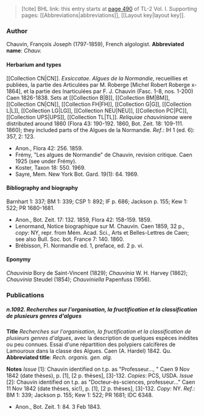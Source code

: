> [!cite] BHL link: this entry starts at [page 490](https://www.biodiversitylibrary.org/page/33120621) of TL-2 Vol. I.
> Supporting pages: [[Abbreviations|abbreviations]], [[Layout key|layout key]].

### Author

Chauvin, François Joseph (1797-1859), French algologist. 
**Abbreviated name**: *Chauv.*

#### Herbarium and types

[[Collection CN|CN]].
*Exsiccatae*. *Algues de la Normandie*, recueillies et publiées, la partie des Articulées par M. Roberge \[Michel Robert Roberge x-1864\], et la partie des Inarticulées par F. J. Chauvin (Fasc. 1-8, nos. 1-200) Caen 1826-1838. Sets at [[Collection B|B]], [[Collection BM|BM]], [[Collection CN|CN]], [[Collection FH|FH]], [[Collection G|G]], [[Collection L|L]], [[Collection LG|LG]], [[Collection NEU|NEU]], [[Collection PC|PC]], [[Collection UPS|UPS]], [[Collection TL|TL]]. *Reliquiae chauvinianae* were distributed around 1860 (Flora 43: 190-192. 1860, Bot. Zeit. 18: 109-111. 1860); they included parts of the Algues de la Normandie.
*Ref*.: IH 1 (ed. 6): 357, 2: 123.
- Anon., Flora 42: 256. 1859.
- Frémy, "Les algues de Normandie" de Chauvin, revision critique. Caen 1925 (see under Frémy).
- Koster, Taxon 18: 550. 1969.
- Sayre, Mem. New York Bot. Gard. 19(1): 64. 1969.

#### Bibliography and biography

Barnhart 1: 337; BM 1: 339; CSP 1: 892; IF p. 686; Jackson p. 155; Kew 1: 522; PR 1680-1681.
- Anon., Bot. Zeit. 17: 132. 1859, Flora 42: 158-159. 1859.
- Lenormand, Notice biographique sur M. Chauvin. Caen 1859, 32 p., *copy*: NY, repr. from Mém. Acad. Sci., Arts et Belles-Lettres de Caen; see also Bull. Soc. bot. France 7: 140. 1860.
- Brébisson, Fl. Normandie ed. 1, preface, ed. 2 p. vi.

#### Eponymy

*Chauvinia* Bory de Saint-Vincent (1829); *Chauvinia* W. H. Harvey (1862); *Chauvinia* Steudel (1854); *Chauviniella* Papenfuss (1956).

### Publications

##### n.1092. Recherches sur l'organisation, la fructification et la classification de plusieurs genres d'algues

**Title**
*Recherches sur l'organisation, la fructification et la classification de plusieurs genres d'algues*, avec la description de quelques espèces inédites ou peu connues. Essai d'une répartition des polypiers calcifères de Lamouroux dans la classe des Algues. Caen (A. Hardel) 1842. Qu.
**Abbreviated title**: *Rech. organis. gen. alg.*

**Notes**
*Issue* \[1\]: Chauvin identified on t.p. as "Professeur..., " Caen 9 Nov 1842 (date thèses), p. \[1\], \[2 p. thèses\], \[3\]-132. *Copies*: PCS, USDA.
*Issue* \[2\]: Chauvin identified on t.p. as "Docteur-ès-sciences, professeur..." Caen 11 Nov 1842 (date thèses, sic!), p. \[1\], \[2 p. thèses\], \[3\]-132. *Copy*: NY.
*Ref*.: BM 1: 339; Jackson p. 155; Kew 1: 522; PR 1681; IDC 6348.
- Anon., Bot. Zeit. 1: 84. 3 Feb 1843.

